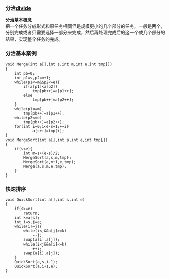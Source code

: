 ### 分治[divide](https://baike.baidu.com/item/%E5%88%86%E6%B2%BB%E6%B3%95)
**分治基本概念**	
把一个任务分成形式和原任务相同但是规模更小的几个部分的任务，一般是两个，分别完成或者只需要选择一部分来完成，然后再处理完成后的这一个或几个部分的结果，实现整个任务的完成。
### 分治基本案例
```
void Merge(int a[],int s,int m,int e,int tmp[])
{
    int pb=0;                       
    int p1=s,p2=m+1;               
    while(p1<=m&&p2<=e){ 
        if(a[p1]<a[p2])          
            tmp[pb++]=a[p1++];
        else
            tmp[pb++]=a[p2++];
    }
    while(p1<=m)
        tmp[pb++]=a[p1++];
    while(p2<=e)
        tmp[pb++]=a[p2++];
    for(int i=0;i<e-s+1;++i)
            a[s+i]=tmp[i];
}
void MergeSort(int a[],int s,int e,int tmp[])
{
    if(s<e){                                 
        int m=s+(e-s)/2;
        MergeSort(a,s,m,tmp);                
        MergeSort(a,m+1,e,tmp);
        Merge(a,s,m,e,tmp);                   
    }
}
```
### 快速排序
```
void QuickSort(int a[],int s,int e)  
{
	if(s>=e)
		return;                       
	int k=a[s];                       
	int i=s,j=e;                      
	while(i!=j){
		while(i<j&&a[j]>=k)          
			--j;	
		swap(a[i],a[j]);
		while(i<j&&a[i]<=k)
			++i;
		swap(a[i],a[j]);
	}                                
	QuickSort(a,s,i-1);
	QuickSort(a,i+1,e);
}
```
